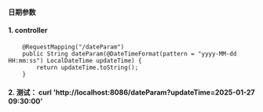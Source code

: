 #### 日期参数
#### 1. controller
```
    @RequestMapping("/dateParam")
    public String dateParam(@DateTimeFormat(pattern = "yyyy-MM-dd HH:mm:ss") LocalDateTime updateTime) {
        return updateTime.toString();
    }
```
#### 2. 测试： curl 'http://localhost:8086/dateParam?updateTime=2025-01-27 09:30:00'
